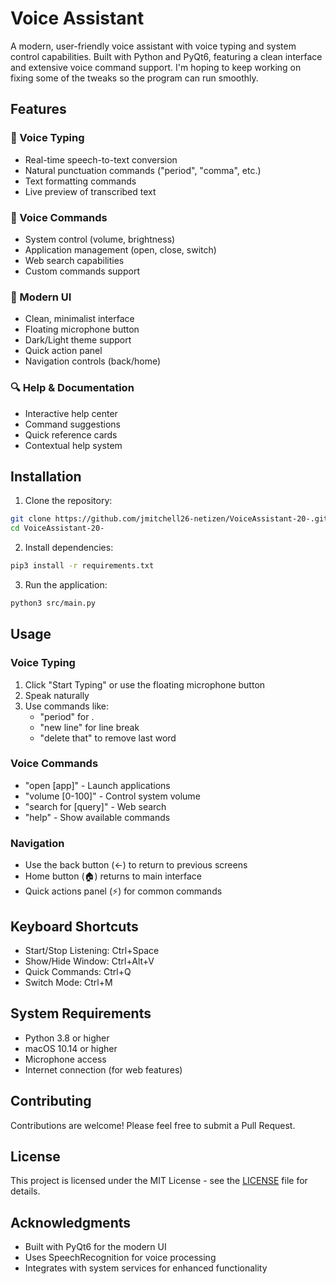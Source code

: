 # Voice Assistant

A modern, user-friendly voice assistant with voice typing and system control capabilities. Built with Python and PyQt6, featuring a clean interface and extensive voice command support. I'm hoping to keep working on fixing some of the tweaks so the program can run smoothly.

## Features

### 🎤 Voice Typing
- Real-time speech-to-text conversion
- Natural punctuation commands ("period", "comma", etc.)
- Text formatting commands
- Live preview of transcribed text

### 🎯 Voice Commands
- System control (volume, brightness)
- Application management (open, close, switch)
- Web search capabilities
- Custom commands support

### 💫 Modern UI
- Clean, minimalist interface
- Floating microphone button
- Dark/Light theme support
- Quick action panel
- Navigation controls (back/home)

### 🔍 Help & Documentation
- Interactive help center
- Command suggestions
- Quick reference cards
- Contextual help system

## Installation

1. Clone the repository:
```bash
git clone https://github.com/jmitchell26-netizen/VoiceAssistant-20-.git
cd VoiceAssistant-20-
```

2. Install dependencies:
```bash
pip3 install -r requirements.txt
```

3. Run the application:
```bash
python3 src/main.py
```

## Usage

### Voice Typing
1. Click "Start Typing" or use the floating microphone button
2. Speak naturally
3. Use commands like:
   - "period" for .
   - "new line" for line break
   - "delete that" to remove last word

### Voice Commands
- "open [app]" - Launch applications
- "volume [0-100]" - Control system volume
- "search for [query]" - Web search
- "help" - Show available commands

### Navigation
- Use the back button (←) to return to previous screens
- Home button (🏠) returns to main interface
- Quick actions panel (⚡) for common commands

## Keyboard Shortcuts
- Start/Stop Listening: Ctrl+Space
- Show/Hide Window: Ctrl+Alt+V
- Quick Commands: Ctrl+Q
- Switch Mode: Ctrl+M

## System Requirements
- Python 3.8 or higher
- macOS 10.14 or higher
- Microphone access
- Internet connection (for web features)

## Contributing
Contributions are welcome! Please feel free to submit a Pull Request.

## License
This project is licensed under the MIT License - see the [LICENSE](LICENSE) file for details.

## Acknowledgments
- Built with PyQt6 for the modern UI
- Uses SpeechRecognition for voice processing
- Integrates with system services for enhanced functionality
